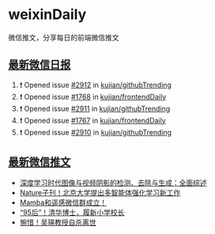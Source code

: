 # weixinDaily
微信推文，分享每日的前端微信推文

## [最新微信日报](https://github.com/kujian/weixinDaily/issues)

<!--START_SECTION:activity-->
1. ❗ Opened issue [#2912](https://github.com/kujian/githubTrending/issues/2912) in [kujian/githubTrending](https://github.com/kujian/githubTrending)
2. ❗ Opened issue [#1768](https://github.com/kujian/frontendDaily/issues/1768) in [kujian/frontendDaily](https://github.com/kujian/frontendDaily)
3. ❗ Opened issue [#2911](https://github.com/kujian/githubTrending/issues/2911) in [kujian/githubTrending](https://github.com/kujian/githubTrending)
4. ❗ Opened issue [#1767](https://github.com/kujian/frontendDaily/issues/1767) in [kujian/frontendDaily](https://github.com/kujian/frontendDaily)
5. ❗ Opened issue [#2910](https://github.com/kujian/githubTrending/issues/2910) in [kujian/githubTrending](https://github.com/kujian/githubTrending)
<!--END_SECTION:activity-->


## [最新微信推文](https://weixin.qdkfweb.cn/)

<!-- BLOG-POST-LIST:START -->
- [深度学习时代图像与视频阴影的检测、去除与生成：全面综述](https://weixin.qdkfweb.cn/54875.html)
- [Nature子刊！北京大学提出多智能体强化学习新工作](https://weixin.qdkfweb.cn/54876.html)
- [Mamba和遥感微信群成立！](https://weixin.qdkfweb.cn/54877.html)
- [“95后”！清华博士，履新小学校长](https://weixin.qdkfweb.cn/54878.html)
- [惋惜！吴瑛教授自杀离世](https://weixin.qdkfweb.cn/54873.html)
<!-- BLOG-POST-LIST:END -->